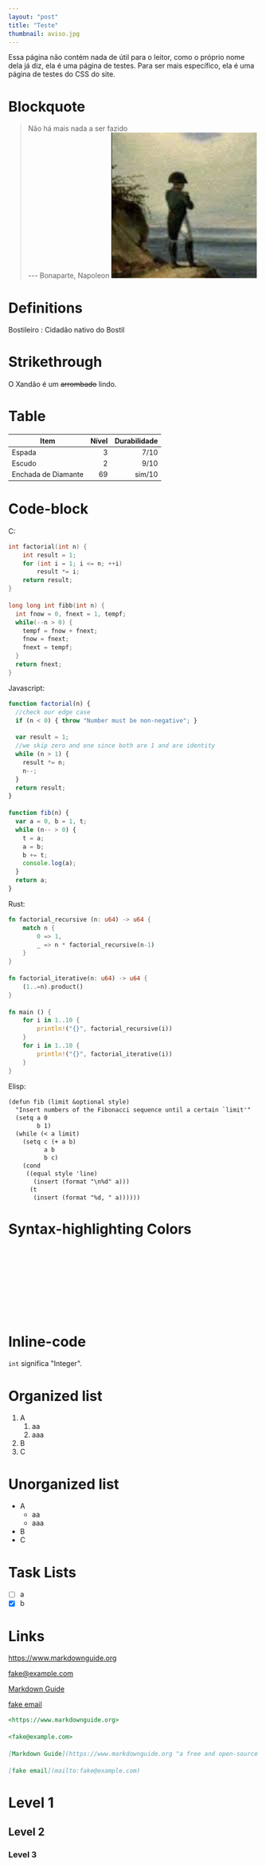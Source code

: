 ```yaml
---
layout: "post"
title: "Teste"
thumbnail: aviso.jpg
---
```


Essa página não contém nada de útil para o leitor, como o próprio nome
dela já diz, ela é uma página de testes. Para ser mais específico, ela é
uma página de testes do CSS do site.


# Blockquote

> Não há mais nada a ser fazido  
> --- Bonaparte, Napoleon
> ![napoleon](/assets/img/napoleon.png)

# Definitions

Bostileiro
: Cidadão nativo do Bostil

# Strikethrough

O Xandão é um ~~arrombado~~ lindo.

# Table

| Item                | Nível | Durabilidade |
| ---                 | ---:  | ---:         |
| Espada              | 3     | 7/10         |
| Escudo              | 2     | 9/10         |
| Enchada de Diamante | 69    | sim/10       |


# Code-block

C:
```c
int factorial(int n) {
    int result = 1;
    for (int i = 1; i <= n; ++i)
        result *= i;
    return result;
}

long long int fibb(int n) {
  int fnow = 0, fnext = 1, tempf;
  while(--n > 0) {
    tempf = fnow + fnext;
    fnow = fnext;
    fnext = tempf;
  }
  return fnext;
}
```  

Javascript:
```javascript
function factorial(n) {
  //check our edge case
  if (n < 0) { throw "Number must be non-negative"; }

  var result = 1;
  //we skip zero and one since both are 1 and are identity
  while (n > 1) {
    result *= n;
    n--;
  }
  return result;
}

function fib(n) {
  var a = 0, b = 1, t;
  while (n-- > 0) {
    t = a;
    a = b;
    b += t;
    console.log(a);
  }
  return a;
}
```  

Rust:
```rust
fn factorial_recursive (n: u64) -> u64 {
    match n {
        0 => 1,
        _ => n * factorial_recursive(n-1)
    }
}

fn factorial_iterative(n: u64) -> u64 {
    (1..=n).product()
}

fn main () {
    for i in 1..10 {
        println!("{}", factorial_recursive(i))
    }
    for i in 1..10 {
        println!("{}", factorial_iterative(i))
    }
}
```

Elisp:
```elisp
(defun fib (limit &optional style)
  "Insert numbers of the Fibonacci sequence until a certain `limit'"
  (setq a 0
        b 1)
  (while (< a limit)
    (setq c (+ a b)
          a b
          b c)
    (cond
     ((equal style 'line)
       (insert (format "\n%d" a)))
      (t
       (insert (format "%d, " a))))))
```

# Syntax-highlighting Colors
<center>
<span style="display: inline-block; width: 64px; height: 64px; background-color: var(--red)"></span>
<span style="display: inline-block; width: 64px; height: 64px; background-color: var(--green)"></span>
<span style="display: inline-block; width: 64px; height: 64px; background-color: var(--blue)"></span>
<span style="display: inline-block; width: 64px; height: 64px; background-color: var(--yellow)"></span>
<span style="display: inline-block; width: 64px; height: 64px; background-color: var(--orange)"></span>
<span style="display: inline-block; width: 64px; height: 64px; background-color: var(--cyan)"></span>
<span style="display: inline-block; width: 64px; height: 64px; background-color: var(--magenta)"></span>
<span style="display: inline-block; width: 64px; height: 64px; background-color: var(--white)"></span>
<span style="display: inline-block; width: 64px; height: 64px; background-color: var(--grey)"></span>
<span style="display: inline-block; width: 64px; height: 64px; background-color: var(--black)"></span>
</center>

# Inline-code

`int` significa \"Integer\".

# Organized list

1.  A
    1.  aa
    2.  aaa
2.  B
3.  C

# Unorganized list

- A
  - aa
  - aaa
- B
- C

# Task Lists

- [ ] a
- [x] b

# Links

<https://www.markdownguide.org>

<fake@example.com>

[Markdown Guide](https://www.markdownguide.org "a free and open-source reference guide that explains how to use Markdown")

[fake email](mailto:fake@example.com)

```md
<https://www.markdownguide.org>

<fake@example.com>

[Markdown Guide](https://www.markdownguide.org "a free and open-source reference guide that explains how to use Markdown")

[fake email](mailto:fake@example.com)

```

# Level 1

## Level 2

### Level 3
